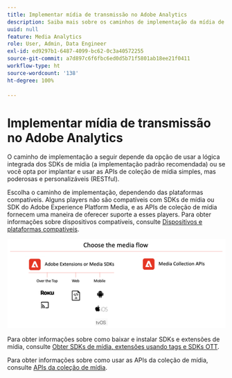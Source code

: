 ```yaml
---
title: Implementar mídia de transmissão no Adobe Analytics
description: Saiba mais sobre os caminhos de implementação da mídia de transmissão.
uuid: null
feature: Media Analytics
role: User, Admin, Data Engineer
exl-id: ed9297b1-6487-4099-bc62-0c3a40572255
source-git-commit: a7d897c6f6fbc6ed0d5b71f5801ab18ee21f0411
workflow-type: ht
source-wordcount: '138'
ht-degree: 100%

---
```


# Implementar mídia de transmissão no Adobe Analytics

O caminho de implementação a seguir depende da opção de usar a lógica integrada dos SDKs de mídia (a implementação padrão recomendada) ou se você opta por implantar e usar as APIs de coleção de mídia simples, mas poderosas e personalizáveis (RESTful).

Escolha o caminho de implementação, dependendo das plataformas compatíveis. Alguns players não são compatíveis com SDKs de mídia ou SDK do Adobe Experience Platform Media, e as APIs de coleção de mídia fornecem uma maneira de oferecer suporte a esses players. Para obter informações sobre dispositivos compatíveis, consulte [Dispositivos e plataformas compatíveis](/help/getting-started/supported-devices.md).

![Fluxo de mídia](media-sdk/assets/choose-media-flow2.png)

Para obter informações sobre como baixar e instalar SDKs e extensões de mídia, consulte [Obter SDKs de mídia, extensões usando tags e SDKs OTT](/help/getting-started/download-sdks.md).

Para obter informações sobre como usar as APIs da coleção de mídia, consulte [APIs da coleção de mídia](media-collection-api/mc-api-overview.md).

